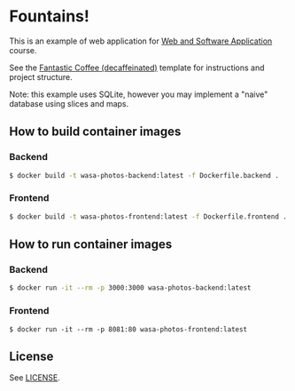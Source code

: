 # Fountains!

This is an example of web application for [Web and Software Application](http://gamificationlab.uniroma1.it/en/wasa/)
course.

See the [Fantastic Coffee (decaffeinated)](https://github.com/sapienzaapps/fantastic-coffee-decaffeinated) template for
instructions and project structure.

Note: this example uses SQLite, however you may implement a "naive" database using slices and maps.

## How to build container images

### Backend

```sh
$ docker build -t wasa-photos-backend:latest -f Dockerfile.backend .
```

### Frontend

```sh
$ docker build -t wasa-photos-frontend:latest -f Dockerfile.frontend .
```

## How to run container images

### Backend

```sh
$ docker run -it --rm -p 3000:3000 wasa-photos-backend:latest
```

### Frontend

```
$ docker run -it --rm -p 8081:80 wasa-photos-frontend:latest
```

## License

See [LICENSE](LICENSE).
